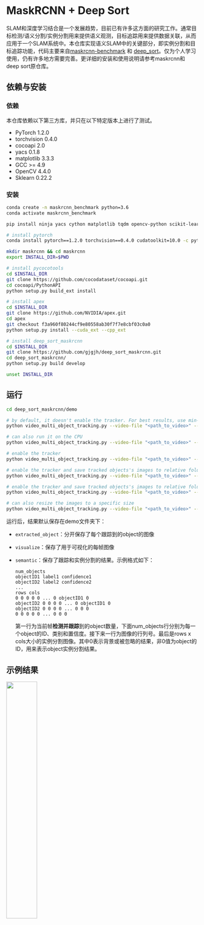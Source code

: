 # MaskRCNN + Deep Sort

SLAM和深度学习结合是一个发展趋势，目前已有许多这方面的研究工作。通常目标检测/语义分割/实例分割用来提供语义观测，目标追踪用来提供数据关联，从而应用于一个SLAM系统中。本仓库实现语义SLAM中的关键部分，即实例分割和目标追踪功能，代码主要来自[maskrcnn-benchmark](https://github.com/umbertogriffo/maskrcnn-benchmark) 和 [deep_sort](https://github.com/nwojke/deep_sort)。仅为个人学习使用，仍有许多地方需要完善。更详细的安装和使用说明请参考maskrcnn和deep sort原仓库。

## 依赖与安装

### 依赖

本仓库依赖以下第三方库，并只在以下特定版本上进行了测试。

- PyTorch 1.2.0
- torchvision 0.4.0
- cocoapi 2.0
- yacs 0.1.8
- matplotlib 3.3.3
- GCC >= 4.9
- OpenCV 4.4.0
- Sklearn 0.22.2

### 安装

```bash
conda create -n maskrcnn_benchmark python=3.6
conda activate maskrcnn_benchmark

pip install ninja yacs cython matplotlib tqdm opencv-python scikit-learn==0.22.2

# install pytorch
conda install pytorch==1.2.0 torchvision==0.4.0 cudatoolkit=10.0 -c pytorch

mkdir maskrcnn && cd maskrcnn
export INSTALL_DIR=$PWD

# install pycocotools
cd $INSTALL_DIR
git clone https://github.com/cocodataset/cocoapi.git
cd cocoapi/PythonAPI
python setup.py build_ext install

# install apex
cd $INSTALL_DIR
git clone https://github.com/NVIDIA/apex.git
cd apex
git checkout f3a960f80244cf9e80558ab30f7f7e8cbf03c0a0
python setup.py install --cuda_ext --cpp_ext

# install deep_sort_maskrcnn
cd $INSTALL_DIR
git clone https://github.com/gjgjh/deep_sort_maskrcnn.git
cd deep_sort_maskrcnn/
python setup.py build develop

unset INSTALL_DIR
```

## 运行

```bash
cd deep_sort_maskrcnn/demo

# by default, it doesn't enable the tracker. For best results, use min-image-size 800
python video_multi_object_tracking.py --video-file "<path_to_video>" --config-file "../configs/caffe2/e2e_mask_rcnn_R_101_FPN_1x_caffe2.yaml" --confidence-threshold 0.7 --min-image-size 800 MODEL.DEVICE cuda MODEL.MASK_ON True 

# can also run it on the CPU
python video_multi_object_tracking.py --video-file "<path_to_video>" --config-file "../configs/caffe2/e2e_mask_rcnn_R_101_FPN_1x_caffe2.yaml" --confidence-threshold 0.7 --min-image-size 800 MODEL.DEVICE cpu MODEL.MASK_ON True 

# enable the tracker
python video_multi_object_tracking.py --video-file "<path_to_video>" --config-file "../configs/caffe2/e2e_mask_rcnn_R_101_FPN_1x_caffe2.yaml" --confidence-threshold 0.7 --min-image-size 800 MODEL.DEVICE cuda MODEL.MASK_ON True TRACKER.ENABLE True 

# enable the tracker and save tracked objects's images to relative folders
python video_multi_object_tracking.py --video-file "<path_to_video>" --config-file "../configs/caffe2/e2e_mask_rcnn_R_101_FPN_1x_caffe2.yaml" --confidence-threshold 0.7 --min-image-size 800 MODEL.DEVICE cuda MODEL.MASK_ON True TRACKER.ENABLE True TRACKER.EXTRACT_FROM_MASK.ENABLE True

# enable the tracker and save tracked objects's images to relative folders with transparent background
python video_multi_object_tracking.py --video-file "<path_to_video>" --config-file "../configs/caffe2/e2e_mask_rcnn_R_101_FPN_1x_caffe2.yaml" --confidence-threshold 0.7 --min-image-size 800 MODEL.DEVICE cuda MODEL.MASK_ON True TRACKER.ENABLE True TRACKER.EXTRACT_FROM_MASK.ENABLE True TRACKER.EXTRACT_FROM_MASK.TRANSPARENT True 

# can also resize the images to a specific size
python video_multi_object_tracking.py --video-file "<path_to_video>" --config-file "../configs/caffe2/e2e_mask_rcnn_R_101_FPN_1x_caffe2.yaml" --confidence-threshold 0.7 --min-image-size 800 MODEL.DEVICE cuda MODEL.MASK_ON True TRACKER.ENABLE True TRACKER.EXTRACT_FROM_MASK.ENABLE True TRACKER.EXTRACT_FROM_MASK.TRANSPARENT True  TRACKER.EXTRACT_FROM_MASK.DSIZE 800
```

运行后，结果默认保存在demo文件夹下：

- `extracted_object`：分开保存了每个跟踪到的object的图像

- `visualize`：保存了用于可视化的每帧图像

- `semantic`：保存了跟踪和实例分割的结果。示例格式如下：

  ```
  num_objects
  objectID1 label1 confidence1
  objectID2 label2 confidence2
  ...
  rows cols
  0 0 0 0 0 ... 0 objectID1 0
  objectID2 0 0 0 0 ... 0 objectID1 0
  objectID2 0 0 0 0 ... 0 0 0
  0 0 0 0 0 ... 0 0 0
  ```

  第一行为当前帧**检测并跟踪**到的object数量，下面num_objects行分别为每一个object的ID、类别和置信度。接下来一行为图像的行列号。最后是rows x cols大小的实例分割图像。其中0表示背景或被忽略的结果，非0值为object的ID，用来表示object实例分割结果。

## 示例结果

<img src="./demo/tracking.gif" width = 40% height = 40% />

